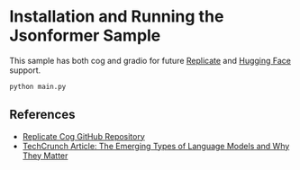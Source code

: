 # Installation and Running the Jsonformer Sample

This sample has both cog and gradio for future [Replicate](https://replicate.com) and [Hugging Face](https://huggingface.co/) support.

```bash
python main.py
```

## References

* [Replicate Cog GitHub Repository](https://github.com/replicate/cog)
* [TechCrunch Article: The Emerging Types of Language Models and Why They Matter](https://techcrunch.com/2022/04/28/the-emerging-types-of-language-models-and-why-they-matter/)
